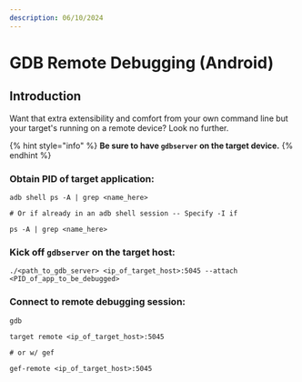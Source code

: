 ```yaml
---
description: 06/10/2024
---
```


# GDB Remote Debugging (Android)

## Introduction

Want that extra extensibility and comfort from your own command line but your target's running on a remote device? Look no further.

{% hint style="info" %}
**Be sure to have `gdbserver` on the target device.**
{% endhint %}

### **Obtain PID of target application:**

```
adb shell ps -A | grep <name_here>

# Or if already in an adb shell session -- Specify -I if

ps -A | grep <name_here>
```

### **Kick off `gdbserver` on the target host:**

```
./<path_to_gdb_server> <ip_of_target_host>:5045 --attach <PID_of_app_to_be_debugged>
```

### **Connect to remote debugging session:**

```
gdb

target remote <ip_of_target_host>:5045

# or w/ gef

gef-remote <ip_of_target_host>:5045
```
